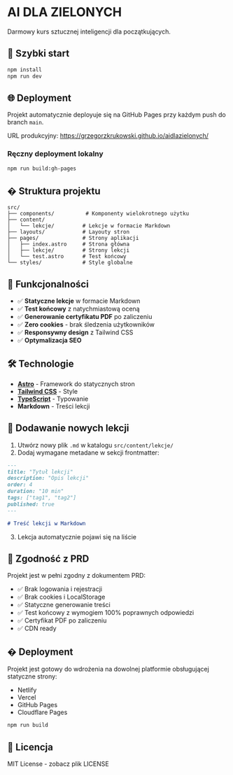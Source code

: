 # AI DLA ZIELONYCH

Darmowy kurs sztucznej inteligencji dla początkujących.

## 🚀 Szybki start

```bash
npm install
npm run dev
```

## 🌐 Deployment

Projekt automatycznie deployuje się na GitHub Pages przy każdym push do branch `main`.

URL produkcyjny: https://grzegorzkrukowski.github.io/aidlazielonych/

### Ręczny deployment lokalny
```bash
npm run build:gh-pages
```

## � Struktura projektu

```
src/
├── components/          # Komponenty wielokrotnego użytku
├── content/
│   └── lekcje/         # Lekcje w formacie Markdown
├── layouts/            # Layouty stron
├── pages/              # Strony aplikacji
│   ├── index.astro     # Strona główna
│   ├── lekcje/         # Strony lekcji
│   └── test.astro      # Test końcowy
└── styles/             # Style globalne
```

## 🎯 Funkcjonalności

- ✅ **Statyczne lekcje** w formacie Markdown
- ✅ **Test końcowy** z natychmiastową oceną
- ✅ **Generowanie certyfikatu PDF** po zaliczeniu
- ✅ **Zero cookies** - brak śledzenia użytkowników
- ✅ **Responsywny design** z Tailwind CSS
- ✅ **Optymalizacja SEO**

## 🛠️ Technologie

- **[Astro](https://astro.build/)** - Framework do statycznych stron
- **[Tailwind CSS](https://tailwindcss.com/)** - Style
- **[TypeScript](https://www.typescriptlang.org/)** - Typowanie
- **Markdown** - Treści lekcji

## 📝 Dodawanie nowych lekcji

1. Utwórz nowy plik `.md` w katalogu `src/content/lekcje/`
2. Dodaj wymagane metadane w sekcji frontmatter:

```markdown
---
title: "Tytuł lekcji"
description: "Opis lekcji"
order: 4
duration: "10 min"
tags: ["tag1", "tag2"]
published: true
---

# Treść lekcji w Markdown
```

3. Lekcja automatycznie pojawi się na liście

## 🎯 Zgodność z PRD

Projekt jest w pełni zgodny z dokumentem PRD:

- ✅ Brak logowania i rejestracji
- ✅ Brak cookies i LocalStorage
- ✅ Statyczne generowanie treści
- ✅ Test końcowy z wymogiem 100% poprawnych odpowiedzi
- ✅ Certyfikat PDF po zaliczeniu
- ✅ CDN ready

## � Deployment

Projekt jest gotowy do wdrożenia na dowolnej platformie obsługującej statyczne strony:

- Netlify
- Vercel
- GitHub Pages
- Cloudflare Pages

```bash
npm run build
```

## 📄 Licencja

MIT License - zobacz plik LICENSE
